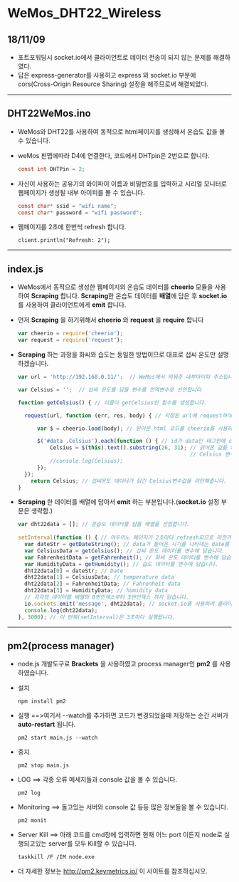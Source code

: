 # WeMos_DHT22_Wireless

## 18/11/09 
* 포트포워딩시 socket.io에서 클라이언트로 데이터 전송이 되지 않는 문제를 해결하였다.
* 답은 express-generator를 사용하고 express 와 socket.io 부분에 cors(Cross-Origin Resource Sharing) 설정을 해주므로써 
  해결되었다.
------------------------------------------------------------------------------------------------------------------------

## DHT22WeMos.ino

* WeMos와 DHT22를 사용하여 동적으로 html페이지를 생성해서 온습도 값을 볼 수 있습니다.

* weMos 핀맵에따라 D4에 연결한다, 코드에서 DHTpin은 2번으로 합니다.
  ```c
  const int DHTPin = 2; 
  ```
  
* 자신이 사용하는 공유기의 와이파이 이름과 비밀번호를 입력하고 시리얼 모니터로 웹페이지가 생성될 내부 아이피를 
  볼 수 있습니다. 
  ```c
  const char* ssid = "wifi name";
  const char* password = "wifi password";
  ```
  
* 웹페이지를 2초에 한번씩 refresh 합니다.
  ```
  client.println("Refresh: 2"); 
  ```
------------------------------------------------------------------------------------------------------------------------

## index.js

* WeMos에서 동적으로 생성한 웹페이지의 온습도 데이터를 **cheerio** 모듈을 사용하여 **Scraping** 합니다. 
  **Scraping**한 온습도 데이터를 **배열**에 담은 후 **socket.io**를 사용하여 클라이언트에게 **emit** 합니다.

* 먼저 **Scraping** 을 하기위해서 **cheerio** 와 **request** 을 **require** 합니다 
  ```javascript
  var cheerio = require('cheerio');
  var request = require('request');
  ```
  
* **Scraping** 하는 과정을 화씨와 습도는 동일한 방법이므로 대표로 섭씨 온도만 설명하겠습니다.
  ```javascript
  var url = 'http://192.168.0.11/';  // WeMos에서 띄워준 내부아이피 주소입니다

  var Celsius = '';  // 섭씨 온도를 담을 변수를 전역변수로 선언합니다

  function getCelsius() { // 이름이 getCelsius인 함수를 생성합니다.

    request(url, function (err, res, body) { // 지정된 url에 request하여 body값으로 html 코드를 받아옵니다

        var $ = cheerio.load(body); // 받아온 html 코드를 cheerio를 사용하여 $변수에 넣습니다.

        $('#data .Celsius').each(function () { // id가 data인 태그안에 class를 Celsius로 지정한 태그안에서 값을 긁어옵니다.
            Celsius = $(this).text().substring(26, 31); // 긁어온 값을 text()로 받고 substring으로 필요한 부분만 잘라서 
                                                        // Celsius 변수 안에 넣습니다.
            //console.log(Celsius);
        });
    });
      return Celsius; // 섭씨온도 데이터가 담긴 Celsius변수값을 리턴해줍니다.
  }
  ```
  
* **Scraping** 한 데이터를 배열에 담아서 **emit** 하는 부분입니다.(**socket.io** 설정 부분은 생략함.)
  ```javascript
  var dht22data = []; // 온습도 데이터를 담을 배열을 선업합니다.
    
  setInterval(function () { // 아두이노 페이지가 2초마다 refresh되므로 마찬가지로 Scraping 부분도 반복시켜줍니다.
    var dateStr = getDateString(); // data가 들어온 시기를 나타내는 date를 변수에 담습니다.
    var CelsiusData = getCelsius(); // 섭씨 온도 데이터를 변수에 담습니다.
    var FahrenheitData = getFahrenheit(); // 화씨 온도 데이터를 변수에 담습니다.
    var HumidityData = getHumidity(); // 습도 데이터를 변수에 담습니다.
    dht22data[0] = dateStr; // Date
    dht22data[1] = CelsiusData; // temperature data
    dht22data[2] = FahrenheitData; // Fahrenheit data
    dht22data[3] = HumidityData; // humidity data
    // 각각의 데이터를 배열의 0번인덱스부터 3번인덱스 까지 담습니다.
    io.sockets.emit('message', dht22data); // socket.io를 사용하여 클라이언트 페이지에 데이터를 담은 배열을 전송합니다.
    console.log(dht22data);
  }, 3000); // 이 반복(setInterval)은 3초마다 실행됩니다.
  ```
------------------------------------------------------------------------------------------------------------------------
## pm2(process manager)

* node.js 개발도구로 **Brackets** 을 사용하였고 process manager인 **pm2** 를 사용하였습니다. 

* 설치 
  ```
  npm install pm2 
  ```
  
* 실행 ==>여기서 --watch를 추가하면 코드가 변경되었을때 저장하는 순간 서버가 **auto-restart** 됩니다.
  ```
  pm2 start main.js --watch
  ```
  
* 중지 
  ```
  pm2 stop main.js
  ```
  
* LOG ==> 각종 오류 메세지들과 console 값을 볼 수 있습니다.
  ```
  pm2 log
  ```
  
* Monitoring ==> 돌고있는 서버와 console 값 등등 많은 정보들을 볼 수 있습니다.
  ```
  pm2 monit
  ```
  
* Server Kill ==> 아래 코드를 cmd창에 입력하면 현재 어느 port 이든지 node로 실행되고있는 server를 모두 Kill할 수 있습니다.
  ```
  taskkill /F /IM node.exe
  ```
  
* 더 자세한 정보는 http://pm2.keymetrics.io/ 이 사이트를 참조하십시오.
